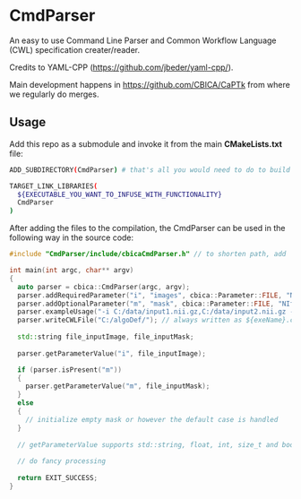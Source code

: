 # CmdParser

An easy to use Command Line Parser and Common Workflow Language (CWL) specification creater/reader.

Credits to YAML-CPP (https://github.com/jbeder/yaml-cpp/).

Main development happens in https://github.com/CBICA/CaPTk from where we regularly do merges.

## Usage

Add this repo as a submodule and invoke it from the main <b>CMakeLists.txt</b> file:

```bash
ADD_SUBDIRECTORY(CmdParser) # that's all you would need to do to build the CmdParser library

TARGET_LINK_LIBRARIES( 
  ${EXECUTABLE_YOU_WANT_TO_INFUSE_WITH_FUNCTIONALITY}
  CmdParser
)
```

After adding the files to the compilation, the CmdParser can be used in the following way in the source code:

```cpp
#include "CmdParser/include/cbicaCmdParser.h" // to shorten path, add 'CmdParser/include' as include_directory in project CMakeLists file

int main(int argc, char** argv)
{
  auto parser = cbica::CmdParser(argc, argv);
  parser.addRequiredParameter("i", "images", cbica::Parameter::FILE, "NIfTI or DICOM", "Input coregistered image to load into application");
  parser.addOptionalParameter("m", "mask", cbica::Parameter::FILE, "NIfTI or DICOM", "Input mask [coregistered with image] to load into application");
  parser.exampleUsage("-i C:/data/input1.nii.gz,C:/data/input2.nii.gz -m C:/data/inputMask.nii.gz"); // deprecated; see compilation warning for details
  parser.writeCWLFile("C:/algoDef/"); // always written as ${exeName}.cwl
  
  std::string file_inputImage, file_inputMask;
  
  parser.getParameterValue("i", file_inputImage);

  if (parser.isPresent("m"))
  {
    parser.getParameterValue("m", file_inputMask);
  }
  else
  {
    // initialize empty mask or however the default case is handled
  }
  
  // getParameterValue supports std::string, float, int, size_t and bool types
  
  // do fancy processing
  
  return EXIT_SUCCESS;
}
```